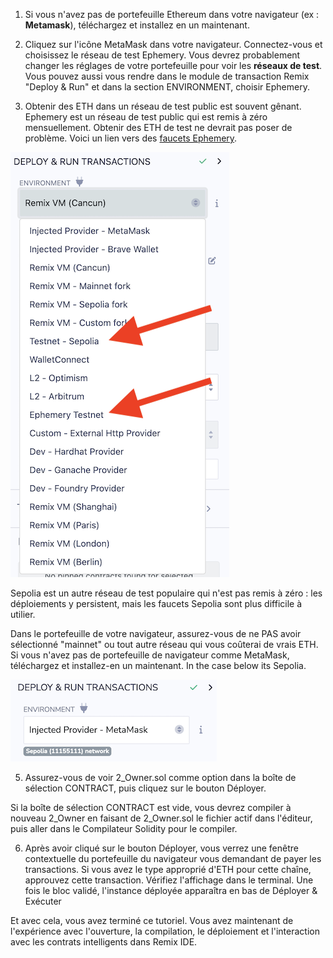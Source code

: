 1. Si vous n'avez pas de portefeuille Ethereum dans votre navigateur (ex : **Metamask**), téléchargez et installez en un maintenant.

2. Cliquez sur l'icône MetaMask dans votre navigateur. Connectez-vous et choisissez le réseau de test Ephemery. Vous devrez probablement changer les réglages de votre portefeuille pour voir les **réseaux de test**.  Vous pouvez aussi vous rendre dans le module de transaction Remix "Deploy & Run" et dans la section ENVIRONMENT, choisir Ephemery.

3. Obtenir des ETH dans un réseau de test public est souvent gênant.  Ephemery est un réseau de test public qui est remis à zéro mensuellement. Obtenir des ETH de test ne devrait pas poser de problème.  Voici un lien vers des <a href="https://github.com/ephemery-testnet/ephemery-resources?tab=readme-ov-file#faucets" target="_blank">faucets Ephemery</a>.

![](https://raw.githubusercontent.com/ethereum/remix-workshops/master/Basics/deploy_injected/images/testnet.png)

Sepolia est un autre réseau de test populaire qui n'est pas remis à zéro : les déploiements y persistent, mais les faucets Sepolia sont plus difficile à utilier.

Dans le portefeuille de votre navigateur, assurez-vous de ne PAS avoir sélectionné "mainnet" ou tout autre réseau qui vous coûterai de vrais ETH. Si vous n'avez pas de portefeuille de navigateur comme MetaMask, téléchargez et installez-en un maintenant.  In the case below its Sepolia.

![](https://raw.githubusercontent.com/ethereum/remix-workshops/master/Basics/deploy_injected/images/sepolia.png)

5. Assurez-vous de voir 2_Owner.sol comme option dans la boîte de sélection CONTRACT, puis cliquez sur le bouton Déployer.

Si la boîte de sélection CONTRACT est vide, vous devrez compiler à nouveau 2_Owner en faisant de 2_Owner.sol le fichier actif dans l'éditeur, puis aller dans le Compilateur Solidity pour le compiler.

6. Après avoir cliqué sur le bouton Déployer, vous verrez une fenêtre contextuelle du portefeuille du navigateur vous demandant de payer les transactions.  Si vous avez le type approprié d'ETH pour cette chaîne, approuvez cette transaction.  Vérifiez l'affichage dans le terminal.  Une fois le bloc validé, l'instance déployée apparaîtra en bas de Déployer & Exécuter

Et avec cela, vous avez terminé ce tutoriel.  Vous avez maintenant de l'expérience avec l'ouverture, la compilation, le déploiement et l'interaction avec les contrats intelligents dans Remix IDE.
